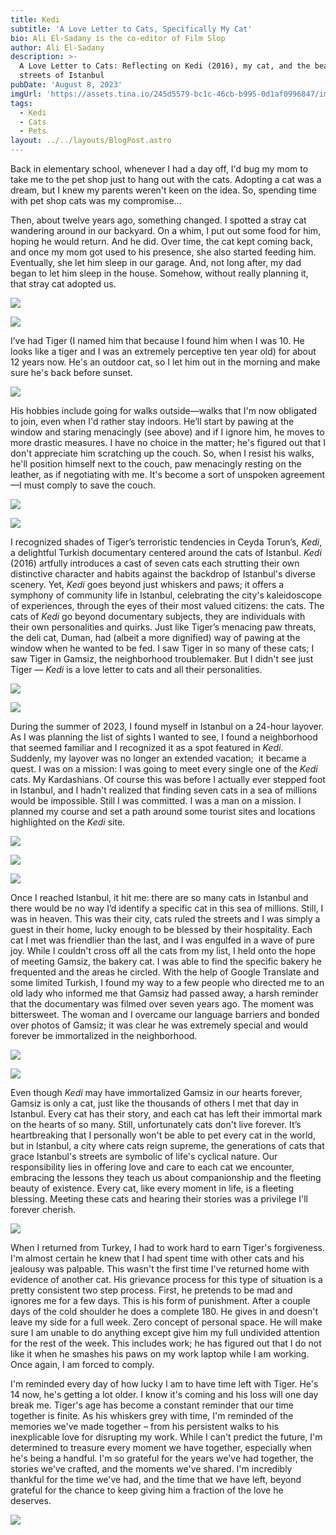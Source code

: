 ```yaml
---
title: Kedi
subtitle: 'A Love Letter to Cats, Specifically My Cat'
bio: Ali El-Sadany is the co-editor of Film Slop
author: Ali El-Sadany
description: >-
  A Love Letter to Cats: Reflecting on Kedi (2016), my cat, and the beautiful
  streets of Istanbul
pubDate: 'August 8, 2023'
imgUrl: 'https://assets.tina.io/245d5579-bc1c-46cb-b995-0d1af0996847/image2 (1).jpeg'
tags:
  - Kedi
  - Cats
  - Pets
layout: ../../layouts/BlogPost.astro
---
```


Back in elementary school, whenever I had a day off, I'd bug my mom to take me to the pet shop just to hang out with the cats. Adopting a cat was a dream, but I knew my parents weren't keen on the idea. So, spending time with pet shop cats was my compromise...

Then, about twelve years ago, something changed. I spotted a stray cat wandering around in our backyard. On a whim, I put out some food for him, hoping he would return. And he did. Over time, the cat kept coming back, and once my mom got used to his presence, she also started feeding him. Eventually, she let him sleep in our garage. And, not long after, my dad began to let him sleep in the house. Somehow, without really planning it, that stray cat adopted us.

![](</image1 (2).jpeg>)

![](</image1 (3).jpeg>)

I’ve had Tiger (I named him that because I found him when I was 10. He looks like a tiger and I was an extremely perceptive ten year old) for about 12 years now. He's an outdoor cat, so I let him out in the morning and make sure he's back before sunset.

![](</image1 (4).jpeg>)

His hobbies include going for walks outside—walks that I'm now obligated to join, even when I'd rather stay indoors. He’ll start by pawing at the window and staring menacingly (see above) and if I ignore him, he moves to more drastic measures. I have no choice in the matter; he's figured out that I don't appreciate him scratching up the couch. So, when I resist his walks, he'll position himself next to the couch, paw menacingly resting on the leather, as if negotiating with me. It's become a sort of unspoken agreement—I must comply to save the couch.

![](</image4 (4).jpeg>)

![](/image7.jpeg)

I recognized shades of Tiger’s terroristic tendencies in Ceyda Torun’s, *Kedi*, a delightful Turkish documentary centered around the cats of Istanbul. *Kedi* (2016) artfully introduces a cast of seven cats each strutting their own distinctive character and habits against the backdrop of Istanbul's diverse scenery. Yet, *Kedi* goes beyond just whiskers and paws; it offers a symphony of community life in Istanbul, celebrating the city's kaleidoscope of experiences, through the eyes of their most valued citizens: the cats. The cats of *Kedi* go beyond documentary subjects, they are individuals with their own personalities and quirks. Just like Tiger’s menacing paw threats, the deli cat, Duman, had (albeit a more dignified) way of pawing at the window when he wanted to be fed. I saw Tiger in so many of these cats; I saw Tiger in Gamsiz, the neighborhood troublemaker. But I didn't see just Tiger — *Kedi* is a love letter to cats and all their personalities. 

![](</image12 (1).jpeg>)

![](</image14 (1).jpeg>)

During the summer of 2023, I found myself in Istanbul on a 24-hour layover. As I was planning the list of sights I wanted to see, I found a neighborhood that seemed familiar and I recognized it as a spot featured in *Kedi*. Suddenly, my layover was no longer an extended vacation;  it became a quest. I was on a mission: I was going to meet every single one of the *Kedi* cats. My Kardashians. Of course this was before I actually ever stepped foot in Istanbul, and I hadn't realized that finding seven cats in a sea of millions would be impossible. Still I was committed. I was a man on a mission. I planned my course and set a path around some tourist sites and locations highlighted on the *Kedi* site. 

![](</image6 (3).jpeg>)

![](</image8 (1).jpeg>)

![](</image0 (4).jpeg>)

Once I reached Istanbul, it hit me: there are so many cats in Istanbul and there would be no way I’d identify a specific cat in this sea of millions. Still, I was in heaven. This was their city, cats ruled the streets and I was simply a guest in their home, lucky enough to be blessed by their hospitality. Each cat I met was friendlier than the last, and I was engulfed in a wave of pure joy. While I couldn't cross off all the cats from my list, I held onto the hope of meeting Gamsiz, the bakery cat. I was able to find the specific bakery he frequented and the areas he circled. With the help of Google Translate and some limited Turkish, I found my way to a few people who directed me to an old lady who informed me that Gamsiz had passed away, a harsh reminder that the documentary was filmed over seven years ago. The moment was bittersweet. The woman and I overcame our language barriers and bonded over photos of Gamsiz; it was clear he was extremely special and would forever be immortalized in the neighborhood.

![](</image9 (1).jpeg>)

![](/image10.jpeg)

Even though *Kedi* may have immortalized Gamsiz in our hearts forever, Gamsiz is only a cat, just like the thousands of others I met that day in Istanbul. Every cat has their story, and each cat has left their immortal mark on the hearts of so many. Still, unfortunately cats don't live forever. It’s heartbreaking that I personally won't be able to pet every cat in the world, but in Istanbul, a city where cats reign supreme, the generations of cats that grace Istanbul's streets are symbolic of life's cyclical nature. Our responsibility lies in offering love and care to each cat we encounter, embracing the lessons they teach us about companionship and the fleeting beauty of existence. Every cat, like every moment in life, is a fleeting blessing. Meeting these cats and hearing their stories was a privilege I'll forever cherish.

![](</image0 (3).jpeg>)

When I returned from Turkey, I had to work hard to earn Tiger's forgiveness. I'm almost certain he knew that I had spent time with other cats and his jealousy was palpable. This wasn't the first time I've returned home with evidence of another cat. His grievance process for this type of situation is a pretty consistent two step process. First, he pretends to be mad and ignores me for a few days. This is his form of punishment. After a couple days of the cold shoulder he does a complete 180. He gives in and doesn't leave my side for a full week. Zero concept of personal space. He will make sure I am unable to do anything except give him my full undivided attention for the rest of the week. This includes work; he has figured out that I do not like it when he smashes his paws on my work laptop while I am working. Once again, I am forced to comply.

I'm reminded every day of how lucky I am to have time left with Tiger. He's 14 now, he's getting a lot older. I know it's coming and his loss will one day break me. Tiger's age has become a constant reminder that our time together is finite. As his whiskers grey with time, I'm reminded of the memories we've made together – from his persistent walks to his inexplicable love for disrupting my work. While I can't predict the future, I'm determined to treasure every moment we have together, especially when he's being a handful. I'm so grateful for the years we've had together, the stories we've crafted, and the moments we've shared. I'm incredibly thankful for the time we've had, and the time that we have left, beyond grateful for the chance to keep giving him a fraction of the love he deserves.

![](</image0 (7).jpeg>)
